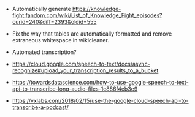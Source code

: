 * Automatically generate https://knowledge-fight.fandom.com/wiki/List_of_Knowledge_Fight_episodes?curid=240&diff=2393&oldid=555
* Fix the way that tables are automatically formatted and remove extraneous whitespace in wikicleaner.

* Automated transcription?
* https://cloud.google.com/speech-to-text/docs/async-recognize#upload_your_transcription_results_to_a_bucket
* https://towardsdatascience.com/how-to-use-google-speech-to-text-api-to-transcribe-long-audio-files-1c886f4eb3e9
* https://vxlabs.com/2018/02/15/use-the-google-cloud-speech-api-to-transcribe-a-podcast/
